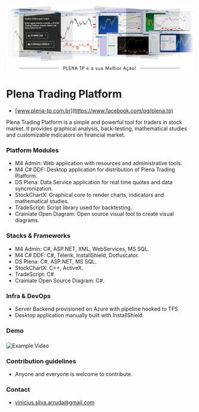 <img src="plena.jpg" alt="Plena" width="800px">

# Plena Trading Platform #
* [www.plena-tp.com.br](https://www.facebook.com/pg/plena.tp)

Plena Trading Platform is a simple and powerful tool for traders in stock market. It provides graphical analysis, back-testing, mathematical studies and customizable indicators on financial market.

### Platform Modules ###

* M4 Admin:
Web application with resources and administrative tools.
* M4 C# DDF:
Desktop application for distribution of Plena Trading Platform.
* DS Plena:
Data Service application for real time quotes and data syncronization.
* StockChartX:
Graphical core to render charts, indicators and mathematical studies.
* TradeScript:
Script library used for backtesting.
* Crainiate Open Diagram:
Open source visual tool to create visual diagrams.

### Stacks & Frameworks ###

* M4 Admin:
C#, ASP.NET, XML, WebServices, MS SQL.
* M4 C# DDF:
C#, Telerik, InstallShield, Dotfuscator.
* DS Plena:
C#, ASP.NET, MS SQL.
* StockChartX:
C++, ActiveX.
* TradeScript:
C#.
* Crainiate Open Source Diagram:
C#.

### Infra & DevOps ###

* Server Backend provisioned on Azure with pipeline hooked to TFS
* Desktop application manually built with InstallShield

### Demo ###

<img src="plena-video.gif" width="480" alt="Example Video" align="middle"/>

### Contribution guidelines ###

* Anyone and everyone is welcome to contribute.

### Contact ###

* [vinicius.silva.arruda@gmail.com](mailto:vinicius.silva.arruda@gmail.com)
